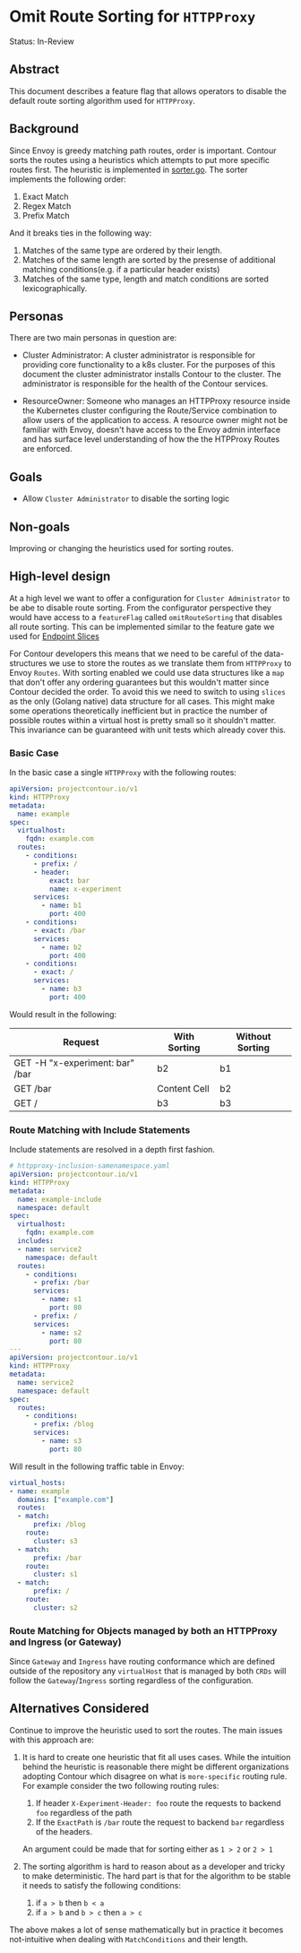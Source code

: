 # Omit Route Sorting for `HTTPProxy`

Status: In-Review

## Abstract

This document describes a feature flag that allows operators to disable the default route sorting algorithm used for `HTTPProxy`.

## Background

Since Envoy is greedy matching path routes, order is important. Contour sorts the routes using a heuristics which attempts to put more specific routes first. The heuristic is implemented in [sorter.go](https://github.com/projectcontour/contour/blob/main/internal/sorter/sorter.go). The sorter implements the following order:

1. Exact Match
2. Regex Match
3. Prefix Match

And it breaks ties in the following way:

1. Matches of the same type are ordered by their length.
2. Matches of the same length are sorted by the presense of additional matching conditions(e.g. if a particular header exists)
3. Matches of the same type, length and match conditions are sorted lexicographically.

## Personas

There are two main personas in question are:

* Cluster Administrator: A cluster administrator is responsible for providing core functionality to a k8s cluster. For the purposes of this document the cluster administrator installs Contour to the cluster. The administrator is responsible for the health of the Contour services.

* ResourceOwner: Someone who manages an HTTPProxy resource inside the Kubernetes cluster configuring the Route/Service combination to allow users of the application to access. A resource owner might not be familiar with Envoy, doesn't have access to the Envoy admin interface and has surface level understanding of how the the HTPProxy Routes are enforced.

## Goals

- Allow `Cluster Administrator` to disable the sorting logic

## Non-goals
Improving or changing the heuristics used for sorting routes.

## High-level design

At a high level we want to offer a configuration for `Cluster Administrator` to be abe to disable route sorting. From the configurator perspective they would have access to a `featureFlag` called `omitRouteSorting` that disables all route sorting. This can be implemented similar to the feature gate we used for [Endpoint Slices](https://github.com/projectcontour/contour/pull/5745)

For Contour developers this means that we need to be careful of the data-structures we use to store the routes as we translate them from `HTTPProxy` to Envoy `Routes`. With sorting enabled we could use data structures like a `map` that don't offer any ordering guarantees but this wouldn't matter since Contour decided the order. To avoid this we need to switch to using `slices` as the only (Golang native) data structure for all cases. This might make some operations theoretically inefficient but in practice the number of possible routes within a virtual host is pretty small so it shouldn't matter. This invariance can be guaranteed with unit tests which already cover this.

### Basic Case

In the basic case a single `HTTPProxy` with the following routes:

```yaml
apiVersion: projectcontour.io/v1
kind: HTTPProxy
metadata:
  name: example
spec:
  virtualhost:
    fqdn: example.com
  routes:
    - conditions:
      - prefix: /
      - header:
          exact: bar
          name: x-experiment
      services:
        - name: b1
          port: 400
    - conditions:
      - exact: /bar
      services:
        - name: b2
          port: 400
    - conditions:
      - exact: /
      services:
        - name: b3
          port: 400
```

Would result in the following:

| Request                          | With Sorting  | Without Sorting |
| -------------                    | ------------- | --------------- |
| GET -H "x-experiment: bar" /bar  | b2            | b1              |
| GET /bar | Content Cell          | b2            | b2              |
| GET /                            | b3            | b3              |


### Route Matching with Include Statements

Include statements are resolved in a depth first fashion.

```yaml
# httpproxy-inclusion-samenamespace.yaml
apiVersion: projectcontour.io/v1
kind: HTTPProxy
metadata:
  name: example-include
  namespace: default
spec:
  virtualhost:
    fqdn: example.com
  includes:
  - name: service2
    namespace: default
  routes:
    - conditions:
      - prefix: /bar
      services:
        - name: s1
          port: 80
      - prefix: /
      services:
        - name: s2
          port: 80
---
apiVersion: projectcontour.io/v1
kind: HTTPProxy
metadata:
  name: service2
  namespace: default
spec:
  routes:
    - conditions:
      - prefix: /blog
      services:
        - name: s3
          port: 80
```

Will result in the following traffic table in Envoy:

```yaml
virtual_hosts:
- name: example
  domains: ["example.com"]
  routes:
  - match:
      prefix: /blog
    route:
      cluster: s3
  - match:
      prefix: /bar
    route:
      cluster: s1
  - match:
      prefix: /
    route:
      cluster: s2

```


### Route Matching for Objects managed by both an HTTPProxy and Ingress (or Gateway)

Since `Gateway` and `Ingress` have routing conformance which are defined outside of the repository any `virtualHost` that is managed by both `CRDs` will follow the `Gateway`/`Ingress` sorting regardless of
the configuration.

## Alternatives Considered

Continue to improve the heuristic used to sort the routes. The main issues with this approach are:

1. It is hard to create one heuristic that fit all uses cases. While the intuition behind the heuristic is reasonable there might be different organizations adopting Contour which disagree on what is `more-specific` routing rule. For example consider the two following routing rules:
    1.  If header `X-Experiment-Header: foo` route the requests to backend `foo` regardless of the path
    2.  If the `ExactPath` is `/bar` route the request to backend `bar` regardless of the headers.

    An argument could be made that for sorting either as `1 > 2` or `2 > 1`

2. The sorting algorithm is hard to reason about as a developer and tricky to make deterministic. The hard part is that for the algorithm to be stable it needs to satisfy the following conditions:
    1. if `a > b` then `b < a`
    2. if `a > b` and `b > c` then `a > c`

The above makes a lot of sense mathematically but in practice it becomes not-intuitive when dealing with `MatchConditions` and their length.
